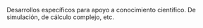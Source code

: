 Desarrollos específicos para apoyo a
conocimiento científico. De
simulación, de cálculo complejo, etc.